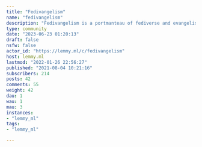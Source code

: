 ```yaml
---
title: "Fedivangelism" 
name: "fedivangelism"
description: "Fedivangelism is a portmanteau of fediverse and evangelism. The purpose of this community is to provide a space where those interested in seeing federated platforms succeed can collaborate to help grow the ecosystem.If you'd like to participate more directly, join us on [Discord](https://discord.gg/yhEDkW3hry) or [Matrix](https://matrix.to/#/#collaboration-commons:matrix.org)!"
type: community
date: "2023-06-23 01:20:13"
draft: false
nsfw: false
actor_id: "https://lemmy.ml/c/fedivangelism"
host: lemmy.ml
lastmod: "2022-01-26 22:56:27"
published: "2021-08-04 10:21:16"
subscribers: 214
posts: 42
comments: 55
weight: 42
dau: 1
wau: 1
mau: 3
instances:
- "lemmy_ml"
tags: 
- "lemmy_ml"

---
```

